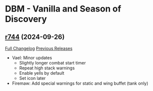 # DBM - Vanilla and Season of Discovery

## [r744](https://github.com/DeadlyBossMods/DBM-Vanilla/tree/r744) (2024-09-26)
[Full Changelog](https://github.com/DeadlyBossMods/DBM-Vanilla/compare/r743...r744) [Previous Releases](https://github.com/DeadlyBossMods/DBM-Vanilla/releases)

- Vael: Minor updates  
    * Slightly longer combat start timer  
    * Repeat high stack warnings  
    * Enable yells by default  
    * Set icon later  
- Firemaw: Add special warnings for static and wing buffet (tank only)  
